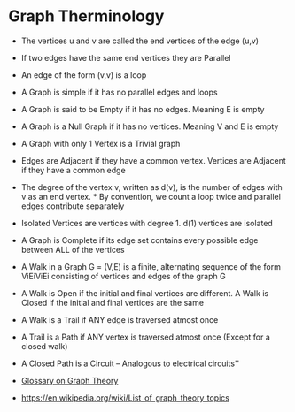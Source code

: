 # Graph Therminology

*  The vertices u and v are called the end vertices of the edge (u,v)
*   If two edges have the same end vertices they are Parallel
*   An edge of the form (v,v) is a loop
*   A Graph is simple if it has no parallel edges and loops
*   A Graph is said to be Empty if it has no edges. Meaning E is empty
*   A Graph is a Null Graph if it has no vertices. Meaning V and E is empty
*   A Graph with only 1 Vertex is a Trivial graph
*   Edges are Adjacent if they have a common vertex. Vertices are Adjacent if they have a common edge
*   The degree of the vertex v, written as d(v), is the number of edges with v as an end vertex. * By convention, we count a loop twice and parallel edges contribute separately
*   Isolated Vertices are vertices with degree 1. d(1) vertices are isolated
*  A Graph is Complete if its edge set contains every possible edge between ALL of the vertices
* A Walk in a Graph G = (V,E) is a finite, alternating sequence of the form ViEiViEi consisting of vertices and edges of the graph G
* A Walk is Open if the initial and final vertices are different. A Walk is Closed if the initial and final vertices are the same
*  A Walk is a Trail if ANY edge is traversed atmost once
*  A Trail is a Path if ANY vertex is traversed atmost once (Except for a closed walk)
*  A Closed Path is a Circuit – Analogous to electrical circuits''

* [Glossary on Graph Theory](https://en.wikipedia.org/wiki/Glossary_of_graph_theory_terms)

* https://en.wikipedia.org/wiki/List_of_graph_theory_topics